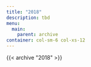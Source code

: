 ```yaml
---
title: "2018"
description: tbd
menu:
  main:
    parent: archive
container: col-sm-6 col-xs-12
---
```


{{< archive "2018" >}}
